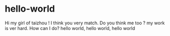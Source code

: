# hello-world


Hi my girl of taizhou !
  I think you very match. Do you think me too ?
  my work is ver hard. How can I do?
  hello world, hello world, hello world
